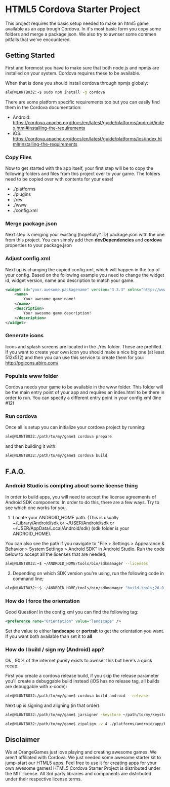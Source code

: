 HTML5 Cordova Starter Project
=============================
This project requires the basic setup needed to make an html5 game available as an app trough Cordova.
In it's most basic form you copy some folders and merge a package.json. We also try to awnser some commen pitfalls that we've encountered.

Getting Started
---------------
First and foremost you have to make sure that both node.js and npmjs are installed on your system. Cordova requires these to be available.

When that is done you should install cordova through npmjs globaly:
```bash
ale@NL0NTB032:~$ sudo npm install -g cordova
```

There are some platform specific requirements too but you can easily find them in the Cordova documentation:
* Android: https://cordova.apache.org/docs/en/latest/guide/platforms/android/index.html#installing-the-requirements
* iOS: https://cordova.apache.org/docs/en/latest/guide/platforms/ios/index.html#installing-the-requirements

### Copy Files

Now to get started with the app itself, your first step will be to copy the following folders and files from this project over to your game. The folders need to be copied over with contents for your ease!

* ./platforms
* ./plugins
* ./res
* ./www
* ./config.xml

### Merge package.json
Next step is merging your existing (hopefully? :D) package.json with the one from this project. You can simply add then **devDependencies** and **cordova** properties to your package.json

### Adjust config.xml
Next up is changing the copied config.xml, which will happen in the top of your config.
Based on the following example you need to change the widget id, widget version, name and description to match your game.
```xml
<widget id="your.awesome.packagename" version="3.3.3" xmlns="http://www.w3.org/ns/widgets" xmlns:cdv="http://cordova.apache.org/ns/1.0">
    <name>
        Your awesome game name!
    </name>
    <description>
        Your awesome game description!
    </description>
</widget>
```

### Generate icons
Icons and splash screens are located in the ./res folder. These are prefilled. If you want to create your own icon you should make a nice big one (at least 512x512) and then you can use this service to create them for you: http://pgicons.abiro.com/

### Populate www folder
Cordova needs your game to be available in the www folder. This folder will be the main entry point of your app and requires an index.html to be there in order to run.
You can specify a different entry point in your config.xml (line #12)

### Run cordova
Once all is setup you can initialize your cordova project by running:
```bash
ale@NL0NTB032:/path/to/my/game$ cordova prepare
```

and then building it with:
```bash
ale@NL0NTB032:/path/to/my/game$ cordova build
```

F.A.Q.
------
### Android Studio is compling about some license thing
In order to build apps, you will need to accept the license agreements of Android SDK components. In order to do this, there are a few ways. Try to see which one works for you.

1) Locate your ANDROID_HOME path. (This is usually ~/Library/Android/sdk or ~/USER/Android/sdk or ~/USER/AppData/Local/Android/sdk) (sdk folder is your ANDROID_HOME).

You can also see the path if you navigate to "File > Settings > Appearance & Behavior > System Settings > Android SDK" in Android Studio.
Run the code below to accept all the licenses that are needed;

```bash
ale@NL0NTB032:~$ ~/ANDROID_HOME/tools/bin/sdkmanager --licenses
```

2) Depending on which SDK version you're using, run the following code in command line;
```bash
ale@NL0NTB032:~$ ~/ANDROID_HOME/tools/bin/sdkmanager "build-tools;26.0.1" "platforms;android-26"
```
### How do I force the orientation
Good Question! In the config.xml you can find the following tag:
```xml
<preference name="Orientation" value="landscape" />
```
Set the value to either **landscape** or **portrait** to get the orientation you want. If you want both available than set it to **all**

### How do I build / sign my (Android) app?

Ok , 90% of the internet purely exists to awnser this but here's a quick recap:

First you create a cordova release build, if you skip the release parameter you'll create a debuggable build instead (iOS has no release tag, all builds are debuggable with x-code):
```bash
ale@NL0NTB032:/path/to/my/game$ cordova build android --release
```

Next up is signing and aligning (in that order):

```bash
ale@NL0NTB032:/path/to/my/game$ jarsigner -keystore ~/path/to/my/keystore.keystore ./platforms/android/app/build/outputs/apk/release/app-release-unsigned.apk my-keystore-alias

ale@NL0NTB032:/path/to/my/game$ zipalign -v 4 ./platforms/android/app/build/outputs/apk/release/app-release-unsigned.apk ./android-release.apk
```

Disclaimer
----------
We at OrangeGames just love playing and creating awesome games. We aren't affiliated with Cordova. We just needed some awesome starter kit to jump-start our HTML5 apps. Feel free to use it for creating apps for your own awesome games!
HTML5 Cordova Starter Project is distributed under the MIT license. All 3rd party libraries and components are distributed under their
respective license terms.

